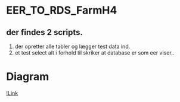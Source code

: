 # EER_TO_RDS_FarmH4
## der findes 2 scripts. 
1. der opretter alle tabler og lægger test data ind. 
2. et test select alt i forhold til skriker at database er som eer viser..

# Diagram
[!Link](https://github.com/Duckson29/EER_TO_RDS_FarmH4)
